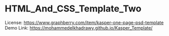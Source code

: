 # HTML_And_CSS_Template_Two
License: https://www.graphberry.com/item/kasper-one-page-psd-template
Demo Link: https://mohammedelkhadrawy.github.io/Kasper_Template/
